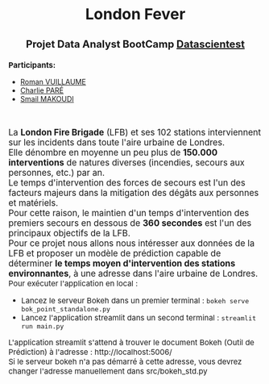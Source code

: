 <p style="text-align: center; font-size: 30px"> <b>London Fever</b></p>  
<p style="text-align: center; font-size: 20px"> <b>Projet Data Analyst BootCamp  
    <a href="https://datascientest.com/">Datascientest</a> </b></p>
    
<p style="font-size: 15px"> <b>Participants:</b> <br>  </p>
<ul>
<li> <a href="https://www.linkedin.com/in/roman-vuillaume" 
        class="social-icon si-rounded si-small si-linkedin">
     <i class="icon-linkedin"></i>
        Roman VUILLAUME</a>
</li>
<li> <a href="https://www.linkedin.com/in/charlie-paré" 
        class="social-icon si-rounded si-small si-linkedin">
     <i class="icon-linkedin"></i>
        Charlie PARÉ</a>
</li>
<li> <a href="https://fr.linkedin.com/in/smail-makoudi" 
        class="social-icon si-rounded si-small si-linkedin">
     <i class="icon-linkedin"></i>
        Smail MAKOUDI</a>
</li>
</ul>
<br><br>
<div style="font-size: 17px;">
    La <b>London Fire Brigade</b> (LFB) et ses 102 stations interviennent sur les incidents dans toute l'aire urbaine de Londres.
    <br>
    Elle dénombre en moyenne un peu plus de <b>150.000 interventions</b> de natures diverses (incendies, secours aux personnes, etc.) par an.
    <br>
    Le temps d'intervention des forces de secours est l'un des facteurs majeurs dans la mitigation des dégâts aux personnes et matériels.
    <br>
    Pour cette raison, le maintien d'un temps d'intervention des premiers secours en dessous de <b>360 secondes</b> est l'un des principaux objectifs de la LFB.
    <br>
    Pour ce projet nous allons nous intéresser aux données de la LFB et proposer un modèle de prédiction capable de déterminer <b>le temps moyen d'intervention des stations environnantes</b>,
    à une adresse dans l'aire urbaine de Londres.
</div>
<div style="font-size: 15px;">
Pour exécuter l'application en local :
<ul>
    <li>
    Lancez le serveur Bokeh dans un premier terminal : <code>bokeh serve bok_point_standalone.py</code>
   </li>
    <li>
    Lancez l'application streamlit dans un second terminal : <code>streamlit run main.py</code>
   </li>
    
</ul>
L'application streamlit s'attend à trouver le document Bokeh (Outil de Prédiction) à l'adresse : http://localhost:5006/ <br>
Si le serveur bokeh n'a pas démarré à cette adresse, vous devrez changer l'adresse manuellement dans src/bokeh_std.py
</div>